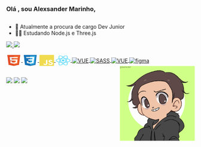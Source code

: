 ### Olá , sou Alexsander Marinho,

##

- 🔭 Atualmente a procura de cargo Dev Junior
- 👨‍🎓 Estudando Node.js e Three.js

<div>
  
<a href='https://github.com/alexsandermarin'>
<img height="180em" src='https://github-readme-stats.vercel.app/api?username=alexsandermarin&show_icons=true&theme=merko&include_all_commits=true&count_private=true' />
<img height="180em" src='https://github-readme-stats.vercel.app/api/top-langs/?username=alexsandermarin&layout=compact&theme=merko&langs_count=8' />
</div>


<div style="display: inline_block"><br>
  
  <img align="center" alt="HTML" height="30" width="40" src="https://raw.githubusercontent.com/devicons/devicon/master/icons/html5/html5-original.svg">
  <img align="center" alt="CSS" height="30" width="40" src="https://raw.githubusercontent.com/devicons/devicon/master/icons/css3/css3-original.svg">
  <img align="center" alt="Js" height="30" width="40" src="https://raw.githubusercontent.com/devicons/devicon/master/icons/javascript/javascript-plain.svg">
  <img align="center" alt="React" height="30" width="40" src="https://raw.githubusercontent.com/devicons/devicon/master/icons/react/react-original.svg">
  <img align="center" alt="VUE" height="30" width="40" src="https://cdn.jsdelivr.net/gh/devicons/devicon/icons/vuejs/vuejs-original.svg">
  <img align='center' alt='SASS' height='30' width='40' src='https://cdn.jsdelivr.net/gh/devicons/devicon/icons/sass/sass-original.svg' />
  <img align="center" alt="VUE" height="30" width="40" src="https://cdn.jsdelivr.net/gh/devicons/devicon/icons/nodejs/nodejs-original.svg">
  <img align='center' alt='figma' height='30' width='40' src='https://cdn.jsdelivr.net/gh/devicons/devicon/icons/figma/figma-original.svg' />
  <img align='right' width='200' height='200' alt='gif_alexsander'  src='ezgif-4-48107e067f.gif' />
  
</div>

##

<div>
  <a href = "mailto:"><img src="https://img.shields.io/badge/-Gmail-%23333?style=for-the-badge&logo=gmail&logoColor=white" target="_blank"></a>
  <a href = ""><img src="https://img.shields.io/badge/-Whatsapp-%a4c63?style=for-the-badge&logo=whatsapp&logoColor=white" target="_blank"></a>
  <a href = "" target="_blank"><img src="https://img.shields.io/badge/-LinkedIn-%230077B5?style=for-the-badge&logo=linkedin&logoColor=white" target="_blank"></a> 
  
  
</div>
